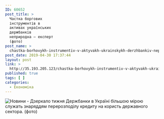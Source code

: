 ```yaml
---
ID: 60652
post_title: >
  Частка боргових
  інструментів в
  активах українських
  держбанків
  неприродна — експерт
  (фото)
post_name: >
  chastka-borhovykh-instrumentiv-v-aktyvakh-ukrainskykh-derzhbankiv-nepryrodna-ekspert-foto
post_date: 2019-04-30 17:37:44
layout: post
link: >
  http://35.193.205.123/chastka-borhovykh-instrumentiv-v-aktyvakh-ukrainskykh-derzhbankiv-nepryrodna-ekspert-foto/
published: true
tags: [ ]
categories:
  - Економіка
---
```

 <img src="https://image.zn.ua/media/images/645x426/Oct2016/161123.jpg" alt="Новини - Дзеркало тижня"/> Держбанки в Україні більшою мірою служать знаряддям перерозподілу кредиту на користь державного сектора. (фото) 